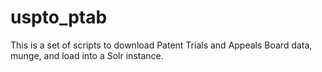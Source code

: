 # uspto_ptab
This is a set of scripts to download Patent Trials and Appeals Board data, munge, and load into a Solr instance.
